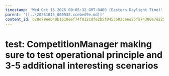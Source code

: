 ```yaml
---
timestamp: 'Wed Oct 15 2025 00:05:32 GMT-0400 (Eastern Daylight Time)'
parent: '[[..\20251015_000532.ccebed9e.md]]'
content_id: b28e79eeb40b1610eef74f012cdfe2b5f0453b03ceee25fa74300e7e225ae117
---
```


# test: CompetitionManager making sure to test operational principle and 3-5 additional interesting scenarios
